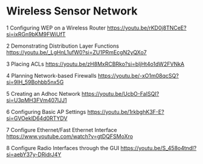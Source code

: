 
# Wireless Sensor Network

1 Configuring WEP on a Wireless Router
https://youtu.be/rKD0j8TNCeE?si=ixRGn9bKM9FWiUfT

2 Demonstrating Distribution Layer Functions
https://youtu.be/_LgHnL1ufW0?si=ZU1PRmEcgN2yQXo7

3 Placing ACLs
https://youtu.be/zH8MxRCBRko?si=bljHt4o1dW2FVNkA

4 Planning Network-based Firewalls
https://youtu.be/-xO1m08qcSQ?si=9IH_59Bohbb5nx5G

5 Creating an Adhoc Network
https://youtu.be/UcbO-FaISQI?si=U3pMH3FVm407lJJ1

6 Configuring Basic AP Settings
https://youtu.be/1rkbghK3F-E?si=GVOeklD64d0RTYDV

7 Configure Ethernet/Fast Ethernet Interface 
https://www.youtube.com/watch?v=gtDQFSMoXro

8 Configure Radio Interfaces through the GUI
https://youtu.be/S_458o4tndI?si=aebY37y-DRidrJ4Y


